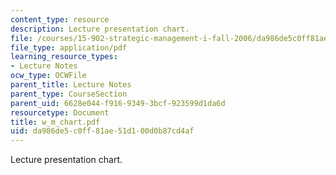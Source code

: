 ```yaml
---
content_type: resource
description: Lecture presentation chart.
file: /courses/15-902-strategic-management-i-fall-2006/da986de5c0ff81ae51d100d0b87cd4af_w_m_chart.pdf
file_type: application/pdf
learning_resource_types:
- Lecture Notes
ocw_type: OCWFile
parent_title: Lecture Notes
parent_type: CourseSection
parent_uid: 6628e044-f916-9349-3bcf-923599d1da6d
resourcetype: Document
title: w_m_chart.pdf
uid: da986de5-c0ff-81ae-51d1-00d0b87cd4af
---
```

Lecture presentation chart.

